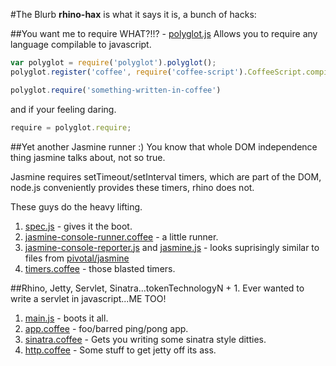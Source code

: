#The Blurb
**rhino-hax** is what it says it is, a bunch of hacks:

##You want me to require WHAT?!!? - [polyglot.js](rhino-hax/blob/master/modules/polyglot.js)
Allows you to require any language compilable to javascript.

```javascript
var polyglot = require('polyglot').polyglot();
polyglot.register('coffee', require('coffee-script').CoffeeScript.compile);

polyglot.require('something-written-in-coffee')
```

and if your feeling daring.

```javascript
require = polyglot.require;
```

##Yet another Jasmine runner :)
You know that whole DOM independence thing jasmine talks about, not so true.

Jasmine requires setTimeout/setInterval timers, which are part of the DOM, node.js
conveniently provides these timers, rhino does not.

These guys do the heavy lifting.

1. [spec.js](rhino-hax/blob/master/spec.js) - gives it the boot.
2. [jasmine-console-runner.coffee](rhino-hax/blob/master/modules/jasmine-console-runner.coffee) - a little runner.
3. [jasmine-console-reporter.js](rhino-hax/blob/master/modules/jasmine-console-reporter.js) and [jasmine.js](rhino-hax/blob/master/modules/jasmine.js) - looks suprisingly similar to files from [pivotal/jasmine](https://github.com/pivotal/jasmine)
4. [timers.coffee](rhino-hax/blob/master/modules/timers.coffee) - those blasted timers.

##Rhino, Jetty, Servlet, Sinatra...tokenTechnologyN + 1.
Ever wanted to write a servlet in javascript...ME TOO!

1. [main.js](rhino-hax/blob/master/main.js) - boots it all.
2. [app.coffee](rhino-hax/blob/master/app.coffee) - foo/barred ping/pong app.
3. [sinatra.coffee](rhino-hax/blob/master/modules/sinatra.coffee) - Gets you writing some sinatra style ditties.
4. [http.coffee](rhino-hax/blob/master/modules/http.coffee) - Some stuff to get jetty off its ass.

